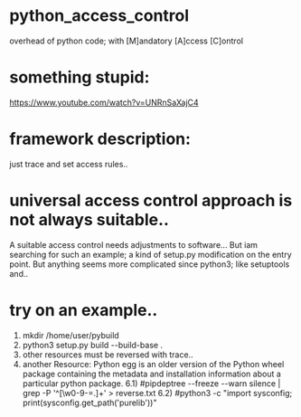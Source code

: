 # python_access_control
overhead of python code; with [M]andatory [A]ccess [C]ontrol
# something stupid:
https://www.youtube.com/watch?v=UNRnSaXajC4
# framework description:
just trace and set access rules..
# universal access control approach is not always suitable..
A suitable access control needs adjustments to software... But iam searching for such an example;
a kind of setup.py  modification on the entry point. But anything seems more complicated since python3; like setuptools and..
# try on an example..
1) mkdir /home/user/pybuild
2) python3 setup.py build --build-base .
4) other resources must be reversed with trace..
5) another Resource: Python egg is an older version of the Python wheel package containing the metadata and installation information about a particular python package. 
6.1) #pipdeptree --freeze  --warn silence | grep -P '^[\w0-9\-=.]+' > reverse.txt
6.2) #python3 -c "import sysconfig; print(sysconfig.get_path('purelib'))"
